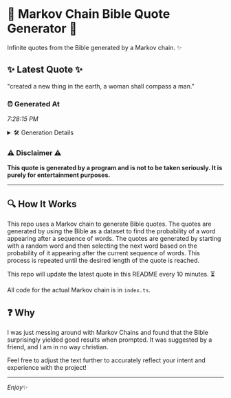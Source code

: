 # 📖 Markov Chain Bible Quote Generator 📖

Infinite quotes from the Bible generated by a Markov chain. ✨

## ✨ Latest Quote ✨
"created a new thing in the earth, a woman shall compass a man."

### ⏰ Generated At
*7:28:15 PM*

<details>
    <summary>🛠️ Generation Details</summary>
    <p>
        <strong>🌱 Seed:</strong> created<br>
        <strong>🔄 Iterations:</strong> 12<br>
        <strong>📜 Context History:</strong><br>[ created ]: a<br>[ created, a ]: new<br>[ created, a, new ]: thing<br>[ created, a, new, thing ]: in<br>[ created, a, new, thing, in ]: the<br>[ created, a, new, thing, in, the ]: earth,<br>[ a, new, thing, in, the, earth, ]: a<br>[ new, thing, in, the, earth,, a ]: woman<br>[ thing, in, the, earth,, a, woman ]: shall<br>[ in, the, earth,, a, woman, shall ]: compass<br>[ the, earth,, a, woman, shall, compass ]: a<br>[ earth,, a, woman, shall, compass, a ]: man.<br>
    </p>
</details>

### ⚠️ Disclaimer ⚠️
**This quote is generated by a program and is not to be taken seriously. It is purely for entertainment purposes.**

---

## 🔍 How It Works

This repo uses a Markov chain to generate Bible quotes. The quotes are generated by using the Bible as a dataset to find the probability of a word appearing after a sequence of words. The quotes are generated by starting with a random word and then selecting the next word based on the probability of it appearing after the current sequence of words. This process is repeated until the desired length of the quote is reached.

This repo will update the latest quote in this README every 10 minutes. ⏳

All code for the actual Markov chain is in `index.ts`.

## ❓ Why

I was just messing around with Markov Chains and found that the Bible surprisingly yielded good results when prompted. 
It was suggested by a friend, and I am in no way christian.

Feel free to adjust the text further to accurately reflect your intent and experience with the project!

---

*Enjoy*✨
